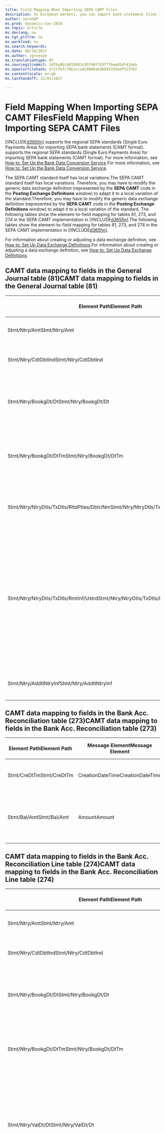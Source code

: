 ```yaml
---
title: Field Mapping When Importing SEPA CAMT Files
description: In European markets, you can import bank statement files in the regional SEPA standards (Single Euro Payments Area).
author: SorenGP
ms.prod: dynamics-nav-2018
ms.topic: article
ms.devlang: na
ms.tgt_pltfrm: na
ms.workload: na
ms.search.keywords: 
ms.date: 08/18/2017
ms.author: sgroespe
ms.translationtype: HT
ms.sourcegitcommit: 1dfba8b14019991c95f40ffd5f7fbaed5df414eb
ms.openlocfilehash: 6721fbfc76b1cca924806ab366d2193e6f523707
ms.contentlocale: en-gb
ms.lasthandoff: 12/01/2017

---
```

# <a name="field-mapping-when-importing-sepa-camt-files"></a><span data-ttu-id="36766-103">Field Mapping When Importing SEPA CAMT Files</span><span class="sxs-lookup"><span data-stu-id="36766-103">Field Mapping When Importing SEPA CAMT Files</span></span>
[!INCLUDE[d365fin](includes/d365fin_md.md)]<span data-ttu-id="36766-104"> supports the regional SEPA standards (Single Euro Payments Area) for importing SEPA bank statements (CAMT format).</span><span class="sxs-lookup"><span data-stu-id="36766-104"> supports the regional SEPA standards (Single Euro Payments Area) for importing SEPA bank statements (CAMT format).</span></span> <span data-ttu-id="36766-105">For more information, see [How to: Set Up the Bank Data Conversion Service](bank-how-setup-bank-data-conversion-service.md).</span><span class="sxs-lookup"><span data-stu-id="36766-105">For more information, see [How to: Set Up the Bank Data Conversion Service](bank-how-setup-bank-data-conversion-service.md).</span></span>  

 <span data-ttu-id="36766-106">The SEPA CAMT standard itself has local variations.</span><span class="sxs-lookup"><span data-stu-id="36766-106">The SEPA CAMT standard itself has local variations.</span></span> <span data-ttu-id="36766-107">Therefore, you may have to modify the generic data exchange definition (represented by the **SEPA CAMT** code in the **Posting Exchange Definitions** window) to adapt it to a local variation of the standard.</span><span class="sxs-lookup"><span data-stu-id="36766-107">Therefore, you may have to modify the generic data exchange definition (represented by the **SEPA CAMT** code in the **Posting Exchange Definitions** window) to adapt it to a local variation of the standard.</span></span> <span data-ttu-id="36766-108">The following tables show the element-to-field mapping for tables 81, 273, and 274 in the SEPA CAMT implementation in [!INCLUDE[d365fin](includes/d365fin_md.md)].</span><span class="sxs-lookup"><span data-stu-id="36766-108">The following tables show the element-to-field mapping for tables 81, 273, and 274 in the SEPA CAMT implementation in [!INCLUDE[d365fin](includes/d365fin_md.md)].</span></span>  

 <span data-ttu-id="36766-109">For information about creating or adjusting a data exchange definition, see [How to: Set Up Data Exchange Definitions](across-how-to-set-up-data-exchange-definitions.md).</span><span class="sxs-lookup"><span data-stu-id="36766-109">For information about creating or adjusting a data exchange definition, see [How to: Set Up Data Exchange Definitions](across-how-to-set-up-data-exchange-definitions.md).</span></span>  

## <a name="camt-data-mapping-to-fields-in-the-general-journal-table-81"></a><span data-ttu-id="36766-110">CAMT data mapping to fields in the General Journal table (81)</span><span class="sxs-lookup"><span data-stu-id="36766-110">CAMT data mapping to fields in the General Journal table (81)</span></span>  

|<span data-ttu-id="36766-111">Element Path</span><span class="sxs-lookup"><span data-stu-id="36766-111">Element Path</span></span>|<span data-ttu-id="36766-112">Message Element</span><span class="sxs-lookup"><span data-stu-id="36766-112">Message Element</span></span>|<span data-ttu-id="36766-113">Data Type</span><span class="sxs-lookup"><span data-stu-id="36766-113">Data Type</span></span>|<span data-ttu-id="36766-114">Description</span><span class="sxs-lookup"><span data-stu-id="36766-114">Description</span></span>|<span data-ttu-id="36766-115">Negative-Sign Identifier</span><span class="sxs-lookup"><span data-stu-id="36766-115">Negative-Sign Identifier</span></span>|<span data-ttu-id="36766-116">Field No.</span><span class="sxs-lookup"><span data-stu-id="36766-116">Field No.</span></span>|<span data-ttu-id="36766-117">Field Name</span><span class="sxs-lookup"><span data-stu-id="36766-117">Field Name</span></span>|  
|------------------|---------------------|---------------|-----------------|-------------------------------|---------------|----------------|  
|<span data-ttu-id="36766-118">Stmt/Ntry/Amt</span><span class="sxs-lookup"><span data-stu-id="36766-118">Stmt/Ntry/Amt</span></span>|<span data-ttu-id="36766-119">Amount</span><span class="sxs-lookup"><span data-stu-id="36766-119">Amount</span></span>|<span data-ttu-id="36766-120">Decimal</span><span class="sxs-lookup"><span data-stu-id="36766-120">Decimal</span></span>|<span data-ttu-id="36766-121">The amount of money in the cash entry</span><span class="sxs-lookup"><span data-stu-id="36766-121">The amount of money in the cash entry</span></span>||<span data-ttu-id="36766-122">13</span><span class="sxs-lookup"><span data-stu-id="36766-122">13</span></span>|<span data-ttu-id="36766-123">Amount</span><span class="sxs-lookup"><span data-stu-id="36766-123">Amount</span></span>|  
|<span data-ttu-id="36766-124">Stmt/Ntry/CdtDbtInd</span><span class="sxs-lookup"><span data-stu-id="36766-124">Stmt/Ntry/CdtDbtInd</span></span>|<span data-ttu-id="36766-125">CreditDebitIndicator</span><span class="sxs-lookup"><span data-stu-id="36766-125">CreditDebitIndicator</span></span>|<span data-ttu-id="36766-126">Text</span><span class="sxs-lookup"><span data-stu-id="36766-126">Text</span></span>|<span data-ttu-id="36766-127">Indicates whether the entry is a credit or a debit entry</span><span class="sxs-lookup"><span data-stu-id="36766-127">Indicates whether the entry is a credit or a debit entry</span></span>|<span data-ttu-id="36766-128">DBIT</span><span class="sxs-lookup"><span data-stu-id="36766-128">DBIT</span></span>|<span data-ttu-id="36766-129">13</span><span class="sxs-lookup"><span data-stu-id="36766-129">13</span></span>|<span data-ttu-id="36766-130">Amount</span><span class="sxs-lookup"><span data-stu-id="36766-130">Amount</span></span>|  
|<span data-ttu-id="36766-131">Stmt/Ntry/BookgDt/Dt</span><span class="sxs-lookup"><span data-stu-id="36766-131">Stmt/Ntry/BookgDt/Dt</span></span>|<span data-ttu-id="36766-132">Date</span><span class="sxs-lookup"><span data-stu-id="36766-132">Date</span></span>|<span data-ttu-id="36766-133">Date</span><span class="sxs-lookup"><span data-stu-id="36766-133">Date</span></span>|<span data-ttu-id="36766-134">The date when an entry is posted to an account on the account servicer's books</span><span class="sxs-lookup"><span data-stu-id="36766-134">The date when an entry is posted to an account on the account servicer's books</span></span>||<span data-ttu-id="36766-135">5</span><span class="sxs-lookup"><span data-stu-id="36766-135">5</span></span>|<span data-ttu-id="36766-136">Posting Date</span><span class="sxs-lookup"><span data-stu-id="36766-136">Posting Date</span></span>|  
|<span data-ttu-id="36766-137">Stmt/Ntry/BookgDt/DtTm</span><span class="sxs-lookup"><span data-stu-id="36766-137">Stmt/Ntry/BookgDt/DtTm</span></span>|<span data-ttu-id="36766-138">DateTime</span><span class="sxs-lookup"><span data-stu-id="36766-138">DateTime</span></span>|<span data-ttu-id="36766-139">DateTime</span><span class="sxs-lookup"><span data-stu-id="36766-139">DateTime</span></span>|<span data-ttu-id="36766-140">The date and time when an entry is posted to an account on the account servicer's books</span><span class="sxs-lookup"><span data-stu-id="36766-140">The date and time when an entry is posted to an account on the account servicer's books</span></span>||<span data-ttu-id="36766-141">5</span><span class="sxs-lookup"><span data-stu-id="36766-141">5</span></span>|<span data-ttu-id="36766-142">Posting Date</span><span class="sxs-lookup"><span data-stu-id="36766-142">Posting Date</span></span>|  
|<span data-ttu-id="36766-143">Stmt/Ntry/NtryDtls/TxDtls/RltdPties/Dbtr/Nm</span><span class="sxs-lookup"><span data-stu-id="36766-143">Stmt/Ntry/NtryDtls/TxDtls/RltdPties/Dbtr/Nm</span></span>|<span data-ttu-id="36766-144">Name</span><span class="sxs-lookup"><span data-stu-id="36766-144">Name</span></span>|<span data-ttu-id="36766-145">Text</span><span class="sxs-lookup"><span data-stu-id="36766-145">Text</span></span>|<span data-ttu-id="36766-146">The name of the party that owes an amount of money to the (ultimate) creditor</span><span class="sxs-lookup"><span data-stu-id="36766-146">The name of the party that owes an amount of money to the (ultimate) creditor</span></span>||<span data-ttu-id="36766-147">1221</span><span class="sxs-lookup"><span data-stu-id="36766-147">1221</span></span>|<span data-ttu-id="36766-148">Payer Information</span><span class="sxs-lookup"><span data-stu-id="36766-148">Payer Information</span></span>|  
|<span data-ttu-id="36766-149">Stmt/Ntry/NtryDtls/TxDtls/RmtInf/Ustrd</span><span class="sxs-lookup"><span data-stu-id="36766-149">Stmt/Ntry/NtryDtls/TxDtls/RmtInf/Ustrd</span></span>|<span data-ttu-id="36766-150">Unstructured</span><span class="sxs-lookup"><span data-stu-id="36766-150">Unstructured</span></span>|<span data-ttu-id="36766-151">Text</span><span class="sxs-lookup"><span data-stu-id="36766-151">Text</span></span>|<span data-ttu-id="36766-152">Information supplied to enable the matching/reconciliation of an entry with the items that the payment is intended to settle, such as commercial invoices in an accounts-receivable system, in an unstructured form</span><span class="sxs-lookup"><span data-stu-id="36766-152">Information supplied to enable the matching/reconciliation of an entry with the items that the payment is intended to settle, such as commercial invoices in an accounts-receivable system, in an unstructured form</span></span>||<span data-ttu-id="36766-153">8</span><span class="sxs-lookup"><span data-stu-id="36766-153">8</span></span>|<span data-ttu-id="36766-154">Description</span><span class="sxs-lookup"><span data-stu-id="36766-154">Description</span></span>|  
|<span data-ttu-id="36766-155">Stmt/Ntry/AddtlNtryInf</span><span class="sxs-lookup"><span data-stu-id="36766-155">Stmt/Ntry/AddtlNtryInf</span></span>|<span data-ttu-id="36766-156">AdditionalEntryInformation</span><span class="sxs-lookup"><span data-stu-id="36766-156">AdditionalEntryInformation</span></span>|<span data-ttu-id="36766-157">Text</span><span class="sxs-lookup"><span data-stu-id="36766-157">Text</span></span>|<span data-ttu-id="36766-158">Additional information about the entry</span><span class="sxs-lookup"><span data-stu-id="36766-158">Additional information about the entry</span></span>||<span data-ttu-id="36766-159">1222</span><span class="sxs-lookup"><span data-stu-id="36766-159">1222</span></span>|<span data-ttu-id="36766-160">Transaction Information</span><span class="sxs-lookup"><span data-stu-id="36766-160">Transaction Information</span></span>|  

## <a name="camt-data-mapping-to-fields-in-the-bank-acc-reconciliation-table-273"></a><span data-ttu-id="36766-161">CAMT data mapping to fields in the Bank Acc. Reconciliation table (273)</span><span class="sxs-lookup"><span data-stu-id="36766-161">CAMT data mapping to fields in the Bank Acc. Reconciliation table (273)</span></span>  

|<span data-ttu-id="36766-162">Element Path</span><span class="sxs-lookup"><span data-stu-id="36766-162">Element Path</span></span>|<span data-ttu-id="36766-163">Message Element</span><span class="sxs-lookup"><span data-stu-id="36766-163">Message Element</span></span>|<span data-ttu-id="36766-164">Data Type</span><span class="sxs-lookup"><span data-stu-id="36766-164">Data Type</span></span>|<span data-ttu-id="36766-165">Description</span><span class="sxs-lookup"><span data-stu-id="36766-165">Description</span></span>|<span data-ttu-id="36766-166">Negative-Sign Identifier</span><span class="sxs-lookup"><span data-stu-id="36766-166">Negative-Sign Identifier</span></span>|<span data-ttu-id="36766-167">Field No.</span><span class="sxs-lookup"><span data-stu-id="36766-167">Field No.</span></span>|<span data-ttu-id="36766-168">Field Name</span><span class="sxs-lookup"><span data-stu-id="36766-168">Field Name</span></span>|  
|------------------|---------------------|---------------|-----------------|-------------------------------|---------------|----------------|  
|<span data-ttu-id="36766-169">Stmt/CreDtTm</span><span class="sxs-lookup"><span data-stu-id="36766-169">Stmt/CreDtTm</span></span>|<span data-ttu-id="36766-170">CreationDateTime</span><span class="sxs-lookup"><span data-stu-id="36766-170">CreationDateTime</span></span>|<span data-ttu-id="36766-171">Date</span><span class="sxs-lookup"><span data-stu-id="36766-171">Date</span></span>|<span data-ttu-id="36766-172">The date and time when the message was created</span><span class="sxs-lookup"><span data-stu-id="36766-172">The date and time when the message was created</span></span>||<span data-ttu-id="36766-173">3</span><span class="sxs-lookup"><span data-stu-id="36766-173">3</span></span>|<span data-ttu-id="36766-174">Statement Date</span><span class="sxs-lookup"><span data-stu-id="36766-174">Statement Date</span></span>|  
|<span data-ttu-id="36766-175">Stmt/Bal/Amt</span><span class="sxs-lookup"><span data-stu-id="36766-175">Stmt/Bal/Amt</span></span>|<span data-ttu-id="36766-176">Amount</span><span class="sxs-lookup"><span data-stu-id="36766-176">Amount</span></span>|<span data-ttu-id="36766-177">Decimal</span><span class="sxs-lookup"><span data-stu-id="36766-177">Decimal</span></span>|<span data-ttu-id="36766-178">The amount resulting from the netted amounts for all debit and credit entries</span><span class="sxs-lookup"><span data-stu-id="36766-178">The amount resulting from the netted amounts for all debit and credit entries</span></span>||<span data-ttu-id="36766-179">4</span><span class="sxs-lookup"><span data-stu-id="36766-179">4</span></span>|<span data-ttu-id="36766-180">Statement Ending Balance</span><span class="sxs-lookup"><span data-stu-id="36766-180">Statement Ending Balance</span></span>|  

## <a name="camt-data-mapping-to-fields-in-the-bank-acc-reconciliation-line-table-274"></a><span data-ttu-id="36766-181">CAMT data mapping to fields in the Bank Acc. Reconciliation Line table (274)</span><span class="sxs-lookup"><span data-stu-id="36766-181">CAMT data mapping to fields in the Bank Acc. Reconciliation Line table (274)</span></span>  

|<span data-ttu-id="36766-182">Element Path</span><span class="sxs-lookup"><span data-stu-id="36766-182">Element Path</span></span>|<span data-ttu-id="36766-183">Message Element</span><span class="sxs-lookup"><span data-stu-id="36766-183">Message Element</span></span>|<span data-ttu-id="36766-184">Data Type</span><span class="sxs-lookup"><span data-stu-id="36766-184">Data Type</span></span>|<span data-ttu-id="36766-185">Description</span><span class="sxs-lookup"><span data-stu-id="36766-185">Description</span></span>|<span data-ttu-id="36766-186">Negative-Sign Identifier</span><span class="sxs-lookup"><span data-stu-id="36766-186">Negative-Sign Identifier</span></span>|<span data-ttu-id="36766-187">Field No.</span><span class="sxs-lookup"><span data-stu-id="36766-187">Field No.</span></span>|<span data-ttu-id="36766-188">Field Name</span><span class="sxs-lookup"><span data-stu-id="36766-188">Field Name</span></span>|  
|------------------|---------------------|---------------|-----------------|-------------------------------|---------------|----------------|  
|<span data-ttu-id="36766-189">Stmt/Ntry/Amt</span><span class="sxs-lookup"><span data-stu-id="36766-189">Stmt/Ntry/Amt</span></span>|<span data-ttu-id="36766-190">Amount</span><span class="sxs-lookup"><span data-stu-id="36766-190">Amount</span></span>|<span data-ttu-id="36766-191">Decimal</span><span class="sxs-lookup"><span data-stu-id="36766-191">Decimal</span></span>|<span data-ttu-id="36766-192">The amount of money in the cash entry</span><span class="sxs-lookup"><span data-stu-id="36766-192">The amount of money in the cash entry</span></span>||<span data-ttu-id="36766-193">7</span><span class="sxs-lookup"><span data-stu-id="36766-193">7</span></span>|<span data-ttu-id="36766-194">Statement Amount</span><span class="sxs-lookup"><span data-stu-id="36766-194">Statement Amount</span></span>|  
|<span data-ttu-id="36766-195">Stmt/Ntry/CdtDbtInd</span><span class="sxs-lookup"><span data-stu-id="36766-195">Stmt/Ntry/CdtDbtInd</span></span>|<span data-ttu-id="36766-196">CreditDebitIndicator</span><span class="sxs-lookup"><span data-stu-id="36766-196">CreditDebitIndicator</span></span>|<span data-ttu-id="36766-197">Text</span><span class="sxs-lookup"><span data-stu-id="36766-197">Text</span></span>|<span data-ttu-id="36766-198">Indicates whether the entry is a credit or a debit entry</span><span class="sxs-lookup"><span data-stu-id="36766-198">Indicates whether the entry is a credit or a debit entry</span></span>|<span data-ttu-id="36766-199">DBIT</span><span class="sxs-lookup"><span data-stu-id="36766-199">DBIT</span></span>|<span data-ttu-id="36766-200">7</span><span class="sxs-lookup"><span data-stu-id="36766-200">7</span></span>|<span data-ttu-id="36766-201">Statement Amount</span><span class="sxs-lookup"><span data-stu-id="36766-201">Statement Amount</span></span>|  
|<span data-ttu-id="36766-202">Stmt/Ntry/BookgDt/Dt</span><span class="sxs-lookup"><span data-stu-id="36766-202">Stmt/Ntry/BookgDt/Dt</span></span>|<span data-ttu-id="36766-203">Date</span><span class="sxs-lookup"><span data-stu-id="36766-203">Date</span></span>|<span data-ttu-id="36766-204">Date</span><span class="sxs-lookup"><span data-stu-id="36766-204">Date</span></span>|<span data-ttu-id="36766-205">The date when an entry is posted to an account on the account servicer's books</span><span class="sxs-lookup"><span data-stu-id="36766-205">The date when an entry is posted to an account on the account servicer's books</span></span>||<span data-ttu-id="36766-206">5</span><span class="sxs-lookup"><span data-stu-id="36766-206">5</span></span>|<span data-ttu-id="36766-207">Transaction Date</span><span class="sxs-lookup"><span data-stu-id="36766-207">Transaction Date</span></span>|  
|<span data-ttu-id="36766-208">Stmt/Ntry/BookgDt/DtTm</span><span class="sxs-lookup"><span data-stu-id="36766-208">Stmt/Ntry/BookgDt/DtTm</span></span>|<span data-ttu-id="36766-209">DateTime</span><span class="sxs-lookup"><span data-stu-id="36766-209">DateTime</span></span>|<span data-ttu-id="36766-210">DateTime</span><span class="sxs-lookup"><span data-stu-id="36766-210">DateTime</span></span>|<span data-ttu-id="36766-211">The date and time when an entry is posted to an account on the account servicer's books</span><span class="sxs-lookup"><span data-stu-id="36766-211">The date and time when an entry is posted to an account on the account servicer's books</span></span>||<span data-ttu-id="36766-212">5</span><span class="sxs-lookup"><span data-stu-id="36766-212">5</span></span>|<span data-ttu-id="36766-213">Transaction Date</span><span class="sxs-lookup"><span data-stu-id="36766-213">Transaction Date</span></span>|  
|<span data-ttu-id="36766-214">Stmt/Ntry/ValDt/Dt</span><span class="sxs-lookup"><span data-stu-id="36766-214">Stmt/Ntry/ValDt/Dt</span></span>|<span data-ttu-id="36766-215">Date</span><span class="sxs-lookup"><span data-stu-id="36766-215">Date</span></span>|<span data-ttu-id="36766-216">Date</span><span class="sxs-lookup"><span data-stu-id="36766-216">Date</span></span>|<span data-ttu-id="36766-217">The date when assets become available to the account owner in case of a credit entry, or cease to be available to the account owner in case of a debit entry</span><span class="sxs-lookup"><span data-stu-id="36766-217">The date when assets become available to the account owner in case of a credit entry, or cease to be available to the account owner in case of a debit entry</span></span>||<span data-ttu-id="36766-218">12</span><span class="sxs-lookup"><span data-stu-id="36766-218">12</span></span>|<span data-ttu-id="36766-219">Value Date</span><span class="sxs-lookup"><span data-stu-id="36766-219">Value Date</span></span>|  
|<span data-ttu-id="36766-220">Stmt/Ntry/ValDt/DtTm</span><span class="sxs-lookup"><span data-stu-id="36766-220">Stmt/Ntry/ValDt/DtTm</span></span>|<span data-ttu-id="36766-221">DateTime</span><span class="sxs-lookup"><span data-stu-id="36766-221">DateTime</span></span>|<span data-ttu-id="36766-222">DateTime</span><span class="sxs-lookup"><span data-stu-id="36766-222">DateTime</span></span>|<span data-ttu-id="36766-223">The date and time when assets become available to the account owner in case of a credit entry, or cease to be available to the account owner in case of a debit entry</span><span class="sxs-lookup"><span data-stu-id="36766-223">The date and time when assets become available to the account owner in case of a credit entry, or cease to be available to the account owner in case of a debit entry</span></span>||<span data-ttu-id="36766-224">12</span><span class="sxs-lookup"><span data-stu-id="36766-224">12</span></span>|<span data-ttu-id="36766-225">Value Date</span><span class="sxs-lookup"><span data-stu-id="36766-225">Value Date</span></span>|  
|<span data-ttu-id="36766-226">Stmt/Ntry/NtryDtls/TxDtls/RltdPties/Dbtr/Nm</span><span class="sxs-lookup"><span data-stu-id="36766-226">Stmt/Ntry/NtryDtls/TxDtls/RltdPties/Dbtr/Nm</span></span>|<span data-ttu-id="36766-227">Name</span><span class="sxs-lookup"><span data-stu-id="36766-227">Name</span></span>|<span data-ttu-id="36766-228">Text</span><span class="sxs-lookup"><span data-stu-id="36766-228">Text</span></span>|<span data-ttu-id="36766-229">The name of the party that owes an amount of money to the (ultimate) creditor</span><span class="sxs-lookup"><span data-stu-id="36766-229">The name of the party that owes an amount of money to the (ultimate) creditor</span></span>||<span data-ttu-id="36766-230">15</span><span class="sxs-lookup"><span data-stu-id="36766-230">15</span></span>|<span data-ttu-id="36766-231">Payer Information</span><span class="sxs-lookup"><span data-stu-id="36766-231">Payer Information</span></span>|  
|<span data-ttu-id="36766-232">Stmt/Ntry/NtryDtls/TxDtls/RmtInf/Ustrd</span><span class="sxs-lookup"><span data-stu-id="36766-232">Stmt/Ntry/NtryDtls/TxDtls/RmtInf/Ustrd</span></span>|<span data-ttu-id="36766-233">Unstructured</span><span class="sxs-lookup"><span data-stu-id="36766-233">Unstructured</span></span>|<span data-ttu-id="36766-234">Text</span><span class="sxs-lookup"><span data-stu-id="36766-234">Text</span></span>|<span data-ttu-id="36766-235">Information supplied to enable the matching/reconciliation of an entry with the items that the payment is intended to settle, such as commercial invoices in an accounts-receivable system, in an unstructured form</span><span class="sxs-lookup"><span data-stu-id="36766-235">Information supplied to enable the matching/reconciliation of an entry with the items that the payment is intended to settle, such as commercial invoices in an accounts-receivable system, in an unstructured form</span></span>||<span data-ttu-id="36766-236">6</span><span class="sxs-lookup"><span data-stu-id="36766-236">6</span></span>|<span data-ttu-id="36766-237">Description</span><span class="sxs-lookup"><span data-stu-id="36766-237">Description</span></span>|  
|<span data-ttu-id="36766-238">Stmt/Ntry/AddtlNtryInf</span><span class="sxs-lookup"><span data-stu-id="36766-238">Stmt/Ntry/AddtlNtryInf</span></span>|<span data-ttu-id="36766-239">AdditionalEntryInformation</span><span class="sxs-lookup"><span data-stu-id="36766-239">AdditionalEntryInformation</span></span>|<span data-ttu-id="36766-240">Text</span><span class="sxs-lookup"><span data-stu-id="36766-240">Text</span></span>|<span data-ttu-id="36766-241">Additional information about the entry</span><span class="sxs-lookup"><span data-stu-id="36766-241">Additional information about the entry</span></span>||<span data-ttu-id="36766-242">16</span><span class="sxs-lookup"><span data-stu-id="36766-242">16</span></span>|<span data-ttu-id="36766-243">Transaction Information</span><span class="sxs-lookup"><span data-stu-id="36766-243">Transaction Information</span></span>|  

 <span data-ttu-id="36766-244">Elements in the **Ntry** node that are imported into [!INCLUDE[d365fin](includes/d365fin_md.md)] but not mapped to any fields are stored in the **Posting Exch. Column Def** table.</span><span class="sxs-lookup"><span data-stu-id="36766-244">Elements in the **Ntry** node that are imported into [!INCLUDE[d365fin](includes/d365fin_md.md)] but not mapped to any fields are stored in the **Posting Exch. Column Def** table.</span></span> <span data-ttu-id="36766-245">Users can view these elements from the **Payment Reconciliation Journal**, **Payment Application**, and **Bank Acc. Reconciliation** windows by choosing the **Bank Statement Line Details** action.</span><span class="sxs-lookup"><span data-stu-id="36766-245">Users can view these elements from the **Payment Reconciliation Journal**, **Payment Application**, and **Bank Acc. Reconciliation** windows by choosing the **Bank Statement Line Details** action.</span></span> <span data-ttu-id="36766-246">For more information, see [How to: Reconcile Payments Using Automatic Application](receivables-how-reconcile-payments-auto-application.md).</span><span class="sxs-lookup"><span data-stu-id="36766-246">For more information, see [How to: Reconcile Payments Using Automatic Application](receivables-how-reconcile-payments-auto-application.md).</span></span>  
## <a name="see-also"></a><span data-ttu-id="36766-247">See Also</span><span class="sxs-lookup"><span data-stu-id="36766-247">See Also</span></span>  
[<span data-ttu-id="36766-248">Setting Up Data Exchange</span><span class="sxs-lookup"><span data-stu-id="36766-248">Setting Up Data Exchange</span></span>](across-set-up-data-exchange.md)  
[<span data-ttu-id="36766-249">Exchanging Data Electronically</span><span class="sxs-lookup"><span data-stu-id="36766-249">Exchanging Data Electronically</span></span>](across-data-exchange.md)  
<span data-ttu-id="36766-250">[How to: Set Up the Bank Data Conversion Service](bank-how-setup-bank-data-conversion-service.md) </span><span class="sxs-lookup"><span data-stu-id="36766-250">[How to: Set Up the Bank Data Conversion Service](bank-how-setup-bank-data-conversion-service.md) </span></span>  
[<span data-ttu-id="36766-251">How to: Use XML Schemas to Prepare Data Exchange Definitions</span><span class="sxs-lookup"><span data-stu-id="36766-251">How to: Use XML Schemas to Prepare Data Exchange Definitions</span></span>](across-how-to-use-xml-schemas-to-prepare-data-exchange-definitions.md)  
[<span data-ttu-id="36766-252">How to: Reconcile Payments Using Automatic Application</span><span class="sxs-lookup"><span data-stu-id="36766-252">How to: Reconcile Payments Using Automatic Application</span></span>](receivables-how-reconcile-payments-auto-application.md)  

